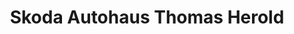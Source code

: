 ---
title: "Skoda Autohaus Thomas Herold"
url: /eisenach/skoda-autohaus-thomas-herold/
shop: Autohaus
---